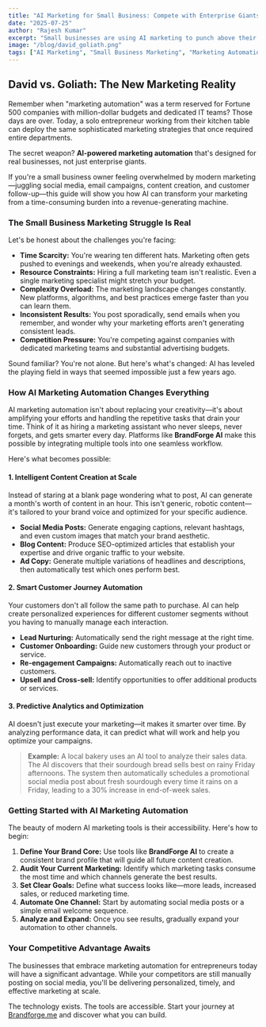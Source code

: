 ```yaml
---
title: "AI Marketing for Small Business: Compete with Enterprise Giants on Any Budget"
date: "2025-07-25"
author: "Rajesh Kumar"
excerpt: "Small businesses are using AI marketing to punch above their weight class. Discover how entrepreneurs are leveraging intelligent tools to create enterprise-level marketing campaigns without the enterprise budget or team."
image: "/blog/david_goliath.png"
tags: ["AI Marketing", "Small Business Marketing", "Marketing Automation", "Business Growth", "Digital Marketing Strategy"]
---
```


## David vs. Goliath: The New Marketing Reality

Remember when "marketing automation" was a term reserved for Fortune 500 companies with million-dollar budgets and dedicated IT teams? Those days are over. Today, a solo entrepreneur working from their kitchen table can deploy the same sophisticated marketing strategies that once required entire departments.

The secret weapon? **AI-powered marketing automation** that's designed for real businesses, not just enterprise giants.

If you're a small business owner feeling overwhelmed by modern marketing—juggling social media, email campaigns, content creation, and customer follow-up—this guide will show you how AI can transform your marketing from a time-consuming burden into a revenue-generating machine.

### The Small Business Marketing Struggle Is Real

Let's be honest about the challenges you're facing:

- **Time Scarcity:** You're wearing ten different hats. Marketing often gets pushed to evenings and weekends, when you're already exhausted.
- **Resource Constraints:** Hiring a full marketing team isn't realistic. Even a single marketing specialist might stretch your budget.
- **Complexity Overload:** The marketing landscape changes constantly. New platforms, algorithms, and best practices emerge faster than you can learn them.
- **Inconsistent Results:** You post sporadically, send emails when you remember, and wonder why your marketing efforts aren't generating consistent leads.
- **Competition Pressure:** You're competing against companies with dedicated marketing teams and substantial advertising budgets.

Sound familiar? You're not alone. But here's what's changed: AI has leveled the playing field in ways that seemed impossible just a few years ago.

### How AI Marketing Automation Changes Everything

AI marketing automation isn't about replacing your creativity—it's about amplifying your efforts and handling the repetitive tasks that drain your time. Think of it as hiring a marketing assistant who never sleeps, never forgets, and gets smarter every day. Platforms like **BrandForge AI** make this possible by integrating multiple tools into one seamless workflow.

Here's what becomes possible:

#### 1. Intelligent Content Creation at Scale
Instead of staring at a blank page wondering what to post, AI can generate a month's worth of content in an hour. This isn't generic, robotic content—it's tailored to your brand voice and optimized for your specific audience.

- **Social Media Posts:** Generate engaging captions, relevant hashtags, and even custom images that match your brand aesthetic.
- **Blog Content:** Produce SEO-optimized articles that establish your expertise and drive organic traffic to your website.
- **Ad Copy:** Generate multiple variations of headlines and descriptions, then automatically test which ones perform best.

#### 2. Smart Customer Journey Automation
Your customers don't all follow the same path to purchase. AI can help create personalized experiences for different customer segments without you having to manually manage each interaction.

- **Lead Nurturing:** Automatically send the right message at the right time.
- **Customer Onboarding:** Guide new customers through your product or service.
- **Re-engagement Campaigns:** Automatically reach out to inactive customers.
- **Upsell and Cross-sell:** Identify opportunities to offer additional products or services.

#### 3. Predictive Analytics and Optimization
AI doesn't just execute your marketing—it makes it smarter over time. By analyzing performance data, it can predict what will work and help you optimize your campaigns.

> **Example:** A local bakery uses an AI tool to analyze their sales data. The AI discovers that their sourdough bread sells best on rainy Friday afternoons. The system then automatically schedules a promotional social media post about fresh sourdough every time it rains on a Friday, leading to a 30% increase in end-of-week sales.

### Getting Started with AI Marketing Automation
The beauty of modern AI marketing tools is their accessibility. Here's how to begin:

1. **Define Your Brand Core:** Use tools like **BrandForge AI** to create a consistent brand profile that will guide all future content creation.
2. **Audit Your Current Marketing:** Identify which marketing tasks consume the most time and which channels generate the best results.
3. **Set Clear Goals:** Define what success looks like—more leads, increased sales, or reduced marketing time.
4. **Automate One Channel:** Start by automating social media posts or a simple email welcome sequence.
5. **Analyze and Expand:** Once you see results, gradually expand your automation to other channels.

### Your Competitive Advantage Awaits
The businesses that embrace marketing automation for entrepreneurs today will have a significant advantage. While your competitors are still manually posting on social media, you'll be delivering personalized, timely, and effective marketing at scale.

The technology exists. The tools are accessible. Start your journey at [Brandforge.me](/signup) and discover what you can build.